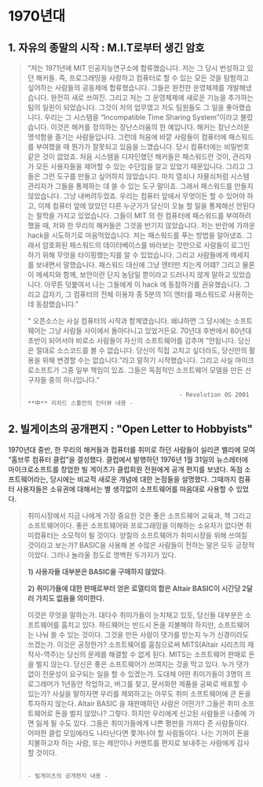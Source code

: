# 1970년대

## 1. 자유의 종말의 시작 : M.I.T로부터 생긴 암호

> “저는 1971년에 MIT 인공지능연구소에 합류했습니다. 저는 그 당시 번성하고 있던 해커들. 즉, 프로그래밍을 사랑하고 컴퓨터로 할 수 있는 모든 것을 탐험하고 싶어하는 사람들의 공동체에 합류했습니다. 그들은 완전한 운영체제를 개발해냈습니다. 완전히 새로 쓰여진. 그리고 저는 그 운영체제에 새로운 기능을 추가하는 팀의 일원이 되었습니다. 그것이 저의 업무였고 저도 팀원들도 그 일을 좋아했습니다. 우리는 그 시스템을 “Incompatible Time Sharing System”이라고 불렀습니다. 이것은 해커를 정의하는 장난스러움의 한 예입니다. 해커는 장난스러운 명석함을 즐기는 사람들입니다. 그런데 처음에 바깥 사람들이 컴퓨터에 패스워드를 부여했을 때 뭔가가 잘못되고 있음을 느꼈습니다. 당시 컴퓨터에는 비밀번호 같은 것이 없었죠. 처음 시스템을 디자인했던 해커들은 패스워드란 것이, 관리자가 모든 사용자들을 제어할 수 있는 수단임을 알고 있었기 때문입니다. 그리고 그들은 그런 도구를 만들고 싶어하지 않았습니다. 마치 열쇠나 자물쇠처럼 시스템 관리자가 그들을 통제하는 데 쓸 수 있는 도구 말이죠. 그래서 패스워드를 만들지 않았습니다. 그냥 내버려두었죠. 우리는 컴퓨터 앞에서 무엇이든 할 수 있어야 하고, 이제 컴퓨터 앞에 앉았던 다른 누군가가 당신이 오늘 할 일을 통제해선 안된다는 철학을 가지고 있었습니다. 그들이 MIT 의 한 컴퓨터에 패스워드를 부여하려 했을 때, 저와 한 무리의 해커들은 그것을 반기지 않았습니다. 저는 반란에 가까운 hack을 시도하기로 마음먹었습니다. 저는 패스워드를 푸는 방법을 알아냈죠. 그래서 암호화된 패스워드의 데이터베이스를 바라보는 것만으로 사람들이 로그인하기 위해 무엇을 타이핑했는지를 알 수 있었습니다. 그리고 사람들에게 메세지를 보내면서 말했습니다. 패스워드 대신에 그냥 엔터만 치는게 어떄? 그리고 물론 이 메세지와 함께, 보안이란 단지 농담일 뿐이라고 드러나지 않게 말하고 있었습니다. 아무튼 덧붙여서 나는 그들에게 이 hack 에 동참하기를 권유했습니다. 그리고 갑자기, 그 컴퓨터의 전체 이용자 중 5분의 1이 엔터를 패스워드로 사용하는데 동참했습니다."
>
>  " 오픈소스는 사실 컴퓨터의 시작과 함께였습니다. 왜냐하면 그 당시에는 소프트웨어는 그냥 사람들 사이에서 돌아다니고 있었거든요. 70년대 후반에서 80년대 초반이 되어서야 비로소 사람들이 자신의 소프트웨어를 감추며 “안됩니다. 당신은 절대로 소스코드를 볼 수 없습니다. 당신이 직접 고치고 싶더라도, 당신만의 활용을 위해 변경할 수는 없습니다.”라고 말하기 시작했습니다. 그리고 사실 마이크로소프트가 그중 일부 책임이 있죠. 그들은 독점적인 소프트웨어 모델을 만든 선구자들 중의 하나입니다.”
>
>                                                - Revolution OS 2001 **中** 리차드 스톨먼의 인터뷰 내용 -



## 2. 빌게이츠의 공개편지 : "Open Letter to Hobbyists"

 1970년대 중반, 한 무리의 해커들과 컴퓨터를 취미로 하던 사람들이 실리콘 밸리에 모여 “홈브루 컴퓨터 클럽”을 결성했다. 클럽에서 발행하던 1976년 1월 31일의 뉴스레터에 마이크로소프트를 창업한 빌 게이츠가 클럽회원 전원에게 공개 편지를 보냈다. 독점 소프트웨어라는, 당시에는 비교적 새로운 개념에 대한 논점들을 설명했다. 그때까지 컴퓨터 사용자들은 소유권에 대해서는 별 생각없이 소프트웨어를 마음대로 사용할 수 있었다.

> 취미시장에서 지금 나에게 가장 중요한 것은 좋은 소프트웨어 교육과, 책 그리고 소프트웨어이다. 좋은 소프트웨어와 프로그래밍을 이해하는 소유자가 없다면 취미컴퓨터는 소모적이 될 것이다. 양질의 소프트웨어가 취미시장을 위해 쓰여질 것이라고 보는가? BASIC을 사용해 본 수많은 사람들이 전하는 말은 모두 긍정적이었다. 그러나 놀라울 정도로 명백한 두가지가 있다.
>
> **1\)     사용자들 대부분은 BASIC을 구매하지 않았다.**
>
> **2\)     취미가들에 대한 판매로부터 얻은 로열티의 합은 Altair BASIC이 시간당 2달러 가치도 없음을 의미한다.**
>
>  이것은 무엇을 말하는가. 대다수 취미가들이 눈치채고 있듯, 당신들 대부분은 소프트웨어를 훔치고 있다. 하드웨어는 반드시 돈을 지불해야 하지만, 소프트웨어는 나눠 쓸 수 있는 것이다. 그것을 만든 사람이 댓가를 받는지 누가 신경이라도 쓰겠는가. 이것은 공정한가? 소프트웨어를 훔침으로써 MITS\(Altair 시리즈의 제작사-역주\)는 당신의 문제를 해결할 수 없게 된다. MITS는 소프트웨어 판매로 돈을 벌지 않는다. 당신은 좋은 소프트웨어가 쓰여지는 것을 막고 있다. 누가 댓가 없이 전문성이 요구되는 일을 할 수 있겠는가. 도대체 어떤 취미가들이 3명의 프로그래머가 1년동안 작업하고, 버그를 찾고, 문서화한 제품을 공짜로 배포할 수 있는가? 사실을 말하자면 우리를 제외하고는 아무도 취미 소프트웨어에 큰 돈을 투자하지 않는다. Altair BASIC 을 재판매하던 사람은 어떤가? 그들은 취미 소프트웨어로 돈을 벌지 않았나? 그렇다. 하지만 우리에게 신고된 사람들은 나중에 가면 잃게 될 수도 있다. 그들은 취미가들에게 나쁜 평판을 가져다 준 사람들이다. 어떠한 클럽 모임에라도 나타난다면 쫓겨나야 할 사람들이다. 나는 기꺼이 돈을 지불하고자 하는 사람, 또는 제안이나 커멘트를 편지로 보내주는 사람에게 감사할 것이다.
>
>                                                                                               - 빌게이츠의 공개편지 내용 -



 

